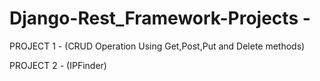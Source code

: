 # Django-Rest_Framework-Projects - 

PROJECT 1 - (CRUD Operation Using Get,Post,Put and Delete methods)

PROJECT 2 - (IPFinder)

